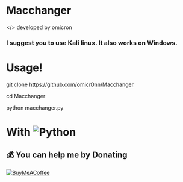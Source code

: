 # Macchanger
</> developed by omicron

### I suggest you to use Kali linux. It also works on Windows.

# Usage!

git clone https://github.com/omicr0nn/Macchanger

cd Macchanger

python macchanger.py

# With ![Python](https://img.shields.io/badge/python-3670A0?style=for-the-badge&logo=python&logoColor=ffdd54)

  ## 💰 You can help me by Donating
  [![BuyMeACoffee](https://img.shields.io/badge/Buy%20Me%20a%20Coffee-ffdd00?style=for-the-badge&logo=buy-me-a-coffee&logoColor=black)](https://www.buymeacoffee.com/omicr0n) 
